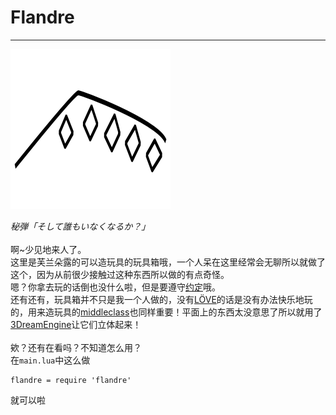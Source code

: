 # Flandre
---
![logo](flanlogo.png)

*秘弾「そして誰もいなくなるか？」*
<br> <br>
啊~少见地来人了。<br>
这里是芙兰朵露的可以造玩具的玩具箱哦，一个人呆在这里经常会无聊所以就做了这个，因为从前很少接触过这种东西所以做的有点奇怪。<br>
嗯？你拿去玩的话倒也没什么啦，但是要遵守[约定](LICENSE "啊啊实际上就是许可证啦")哦。<br>
还有还有，玩具箱并不只是我一个人做的，没有[LÖVE](https://github.com/love2d/love "驱动整个项目运行的引擎w")的话是没有办法快乐地玩的，用来造玩具的[middleclass](https://github.com/kikito/middleclass "提供Lua面向对象的库~")也同样重要！平面上的东西太没意思了所以就用了[3DreamEngine](https://github.com/3dreamengine/3DreamEngine "很awesome的3D库~")让它们立体起来！<br>
<br>
欸？还有在看吗？不知道怎么用？<br>
在`main.lua`中这么做
```
flandre = require 'flandre'
```
就可以啦
